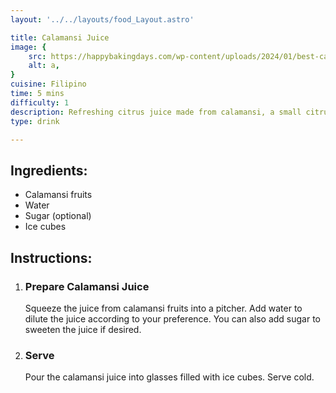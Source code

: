 ```yaml
---
layout: '../../layouts/food_Layout.astro'

title: Calamansi Juice
image: {
    src: https://happybakingdays.com/wp-content/uploads/2024/01/best-calamansi-juice.jpg,
    alt: a,
}
cuisine: Filipino
time: 5 mins
difficulty: 1
description: Refreshing citrus juice made from calamansi, a small citrus fruit native to the Philippines, sweetened with sugar and diluted with water or soda.
type: drink

---
```

<div class="recipe-container">
    <div class="ingredients">
        <h2>Ingredients:</h2>
        <ul>
            <li>Calamansi fruits</li>
            <li>Water</li>
            <li>Sugar (optional)</li>
            <li>Ice cubes</li>
        </ul>
    </div>
    <div class="instructions">
        <h2>Instructions:</h2>
        <ol>
            <li><h3>Prepare Calamansi Juice</h3>
                Squeeze the juice from calamansi fruits into a pitcher. Add water to dilute the juice according to your preference. You can also add sugar to sweeten the juice if desired.
            </li>
            <li><h3>Serve</h3>
                Pour the calamansi juice into glasses filled with ice cubes. Serve cold.
            </li>
        </ol>
    </div>
</div>
